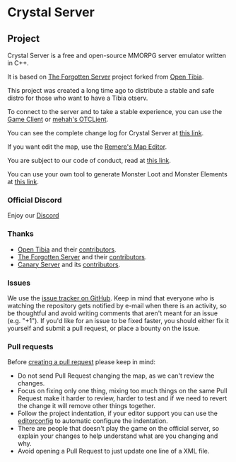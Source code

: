 # Crystal Server

## Project

Crystal Server is a free and open-source MMORPG server emulator written in C++.

It is based on [The Forgotten Server](https://github.com/otland/forgottenserver) project forked from [Open Tibia](https://github.com/opentibia/server).

This project was created a long time ago to distribute a stable and safe distro for those who want to have a Tibia otserv.

To connect to the server and to take a stable experience, you can
use the [Game Client](https://github.com/jprzimba/gameclient/releases) or [mehah's OTCLient](https://github.com/mehah/otclient).

You can see the complete change log for Crystal Server at [this link](https://github.com/jprzimba/crystalserver/blob/main/markdowns/CHANGELOG.md).

If you want edit the map, use the [Remere's Map Editor](https://www.mediafire.com/file/o2e06j8j2lsxmh8/RME.rar/file).

You are subject to our code of conduct, read
at [this link](https://github.com/jprzimba/crystalserver/blob/main/markdowns/CODE_OF_CONDUCT.md).

You can use your own tool to generate Monster Loot and Monster Elements at [this link](https://crystalsever.vercel.app).

### Official Discord
Enjoy our [Discord](https://discord.gg/7AYJEHTghQ)

### Thanks
- [Open Tibia](https://github.com/opentibia/server) and their [contributors](https://github.com/opentibia/server/graphs/contributors).
- [The Forgotten Server](https://github.com/otland/forgottenserver) and their [contributors](https://github.com/otland/forgottenserver/graphs/contributors).
- [Canary Server](https://github.com/opentibiabr/canary) and its [contributors](https://github.com/opentibiabr/canary/graphs/contributors).


### Issues

We use the [issue tracker on GitHub](https://github.com/jprzimba/crystalserver/issues). Keep in mind that everyone who is
watching the repository gets notified by e-mail when there is an activity, so be thoughtful and avoid writing comments
that aren't meant for an issue (e.g. "+1"). If you'd like for an issue to be fixed faster, you should either fix it
yourself and submit a pull request, or place a bounty on the issue.

### Pull requests

Before [creating a pull request](https://github.com/jprzimba/crystalserver/pulls) please keep in mind:

* Do not send Pull Request changing the map, as we can't review the changes.
* Focus on fixing only one thing, mixing too much things on the same Pull Request make it harder to review, harder to
  test and if we need to revert the change it will remove other things together.
* Follow the project indentation, if your editor support you can use the [editorconfig](https://editorconfig.org/) to
  automatic configure the indentation.
* There are people that doesn't play the game on the official server, so explain your changes to help understand what
  are you changing and why.
* Avoid opening a Pull Request to just update one line of a XML file.